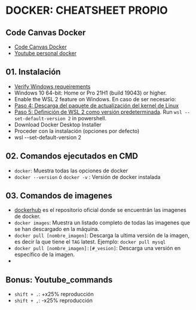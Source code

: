 # DOCKER: CHEATSHEET PROPIO

## Code Canvas Docker
- [Code Canvas Docker](https://docs.google.com/presentation/d/1Ajv443VrFU6ks8x-0YY5-cEBpvB_4swAX5_pQSWuYmg/edit#slide=id.g1c9ad9ef6e5_0_6)
- [Youtube personal docker](https://www.youtube.com/playlist?list=PLrJvjnSL5aF7YtpEFzc6qdLt7y0BdJVyY)

## 01. Instalación
- [Verify Windows requeirements](https://docs.docker.com/desktop/install/windows-install/)
- Windows 10 64-bit: Home or Pro 21H1 (build 19043) or higher.
- Enable the WSL 2 feature on Windows. En caso de ser necesario: 
- [Paso 4: Descarga del paquete de actualización del kernel de Linux](https://learn.microsoft.com/es-es/windows/wsl/install-manual#step-4---download-the-linux-kernel-update-package)
- [Paso 5: Definición de WSL 2 como versión predeterminada](https://learn.microsoft.com/es-es/windows/wsl/install-manual#step-5---set-wsl-2-as-your-default-version). Run `wsl --set-default-version 2` in powershell.
- Download Docker Desktop Installer
- Proceder con la instalación (opciones por defecto)
- wsl --set-default-version 2


## 02. Comandos ejecutados en CMD
- `docker`: Muestra todas las opciones de docker
- `docker --version` ó `docker -v` : Versión de docker instalada


## 03. Comandos de imagenes
- [dockerhub](https://hub.docker.com/) es el repositorio oficial donde se encuentrán las imagenes de docker.
- `docker images`: Muestra un listado completo de todas las imagenes que se han descargado en la máquina.
- `docker pull [nombre_imagen]`: Descarga la ultima versión de la imagen, es decir la que tiene el `TAG` latest. Ejemplo: `docker pull mysql`
- `docker pull [nombre_imagen]:[#_vesion]`: Descarga una versión en específico de la imagen.
- 


## Bonus: Youtube_commands
- `shift + .`: +x25% reproducción
- `shift + ,`: -x25% reproducción
